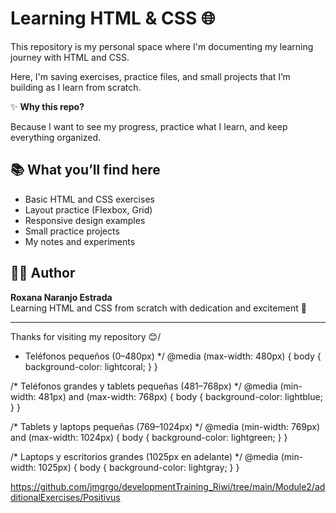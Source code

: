 # Learning HTML & CSS 🌐

This repository is my personal space where I'm documenting my learning journey with HTML and CSS.

Here, I'm saving exercises, practice files, and small projects that I’m building as I learn from scratch.

✨ **Why this repo?**

Because I want to see my progress, practice what I learn, and keep everything organized. 

## 📚 What you’ll find here

- Basic HTML and CSS exercises
- Layout practice (Flexbox, Grid)
- Responsive design examples
- Small practice projects
- My notes and experiments

## 👩‍💻 Author

**Roxana Naranjo Estrada**  
Learning HTML and CSS from scratch with dedication and excitement 💪

---

Thanks for visiting my repository 😊/
* Teléfonos pequeños (0–480px) */
@media (max-width: 480px) {
  body {
    background-color: lightcoral;
  }
}

/* Teléfonos grandes y tablets pequeñas (481–768px) */
@media (min-width: 481px) and (max-width: 768px) {
  body {
    background-color: lightblue;
  }
}

/* Tablets y laptops pequeñas (769–1024px) */
@media (min-width: 769px) and (max-width: 1024px) {
  body {
    background-color: lightgreen;
  }
}

/* Laptops y escritorios grandes (1025px en adelante) */
@media (min-width: 1025px) {
  body {
    background-color: lightgray;
  }
}

https://github.com/jmgrgo/developmentTraining_Riwi/tree/main/Module2/additionalExercises/Positivus
